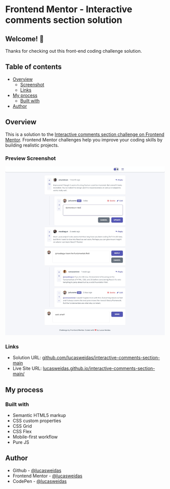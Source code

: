 # Frontend Mentor - Interactive comments section solution

## Welcome! 👋

Thanks for checking out this front-end coding challenge solution.

## Table of contents

- [Overview](#overview)
  - [Screenshot](#screenshot)
  - [Links](#links)
- [My process](#my-process)
  - [Built with](#built-with)
- [Author](#author)

## Overview

This is a solution to the [Interactive comments section challenge on Frontend Mentor](https://www.frontendmentor.io/challenges/interactive-comments-section-iG1RugEG9). Frontend Mentor challenges help you improve your coding skills by building realistic projects.

### Preview Screenshot

![Preview for the Interactive comments section](./preview/desktop-preview.jpg)

### Links

- Solution URL: [github.com/lucasweidas/interactive-comments-section-main](https://github.com/lucasweidas/interactive-comments-section-main)
- Live Site URL: [lucasweidas.github.io/interactive-comments-section-main/](https://lucasweidas.github.io/interactive-comments-section-main/)

## My process

### Built with

- Semantic HTML5 markup
- CSS custom properties
- CSS Grid
- CSS Flex
- Mobile-first workflow
- Pure JS

## Author

- Github - [@lucasweidas](https://github.com/LucasWeidas)
- Frontend Mentor - [@lucasweidas](https://www.frontendmentor.io/profile/lucasweidas)
- CodePen - [@lucasweidas](https://codepen.io/lucasweidas)
